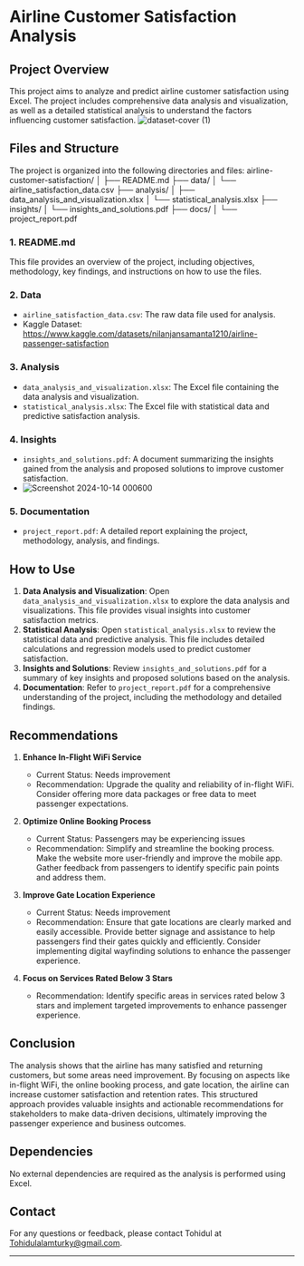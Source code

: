 # Airline Customer Satisfaction Analysis

## Project Overview
This project aims to analyze and predict airline customer satisfaction using Excel. The project includes comprehensive data analysis and visualization, as well as a detailed statistical analysis to understand the factors influencing customer satisfaction.
![dataset-cover (1)](https://github.com/user-attachments/assets/f558f93c-a040-4b25-9671-1987a92d165d)

## Files and Structure
The project is organized into the following directories and files:
airline-customer-satisfaction/ │ ├── README.md ├── data/ │ └── airline_satisfaction_data.csv ├── analysis/ │
├── data_analysis_and_visualization.xlsx │ └── statistical_analysis.xlsx ├── insights/ │
└── insights_and_solutions.pdf ├── docs/ │ └── project_report.pdf

### 1. README.md
This file provides an overview of the project, including objectives, methodology, key findings, and instructions on how to use the files.

### 2. Data
- `airline_satisfaction_data.csv`: The raw data file used for analysis.
- Kaggle Dataset: https://www.kaggle.com/datasets/nilanjansamanta1210/airline-passenger-satisfaction

### 3. Analysis
- `data_analysis_and_visualization.xlsx`: The Excel file containing the data analysis and visualization.
- `statistical_analysis.xlsx`: The Excel file with statistical data and predictive satisfaction analysis.

### 4. Insights
- `insights_and_solutions.pdf`: A document summarizing the insights gained from the analysis and proposed solutions to improve customer satisfaction.
- ![Screenshot 2024-10-14 000600](https://github.com/user-attachments/assets/9079f108-267c-4ab4-89ec-304d2017c7da)


### 5. Documentation
- `project_report.pdf`: A detailed report explaining the project, methodology, analysis, and findings.

## How to Use
1. **Data Analysis and Visualization**: Open `data_analysis_and_visualization.xlsx` to explore the data analysis and visualizations. This file provides visual insights into customer satisfaction metrics.
2. **Statistical Analysis**: Open `statistical_analysis.xlsx` to review the statistical data and predictive analysis. This file includes detailed calculations and regression models used to predict customer satisfaction.
3. **Insights and Solutions**: Review `insights_and_solutions.pdf` for a summary of key insights and proposed solutions based on the analysis.
4. **Documentation**: Refer to `project_report.pdf` for a comprehensive understanding of the project, including the methodology and detailed findings.

## Recommendations
1. **Enhance In-Flight WiFi Service**
   - Current Status: Needs improvement
   - Recommendation: Upgrade the quality and reliability of in-flight WiFi. Consider offering more data packages or free data to meet passenger expectations.

2. **Optimize Online Booking Process**
   - Current Status: Passengers may be experiencing issues
   - Recommendation: Simplify and streamline the booking process. Make the website more user-friendly and improve the mobile app. Gather feedback from passengers to identify specific pain points and address them.

3. **Improve Gate Location Experience**
   - Current Status: Needs improvement
   - Recommendation: Ensure that gate locations are clearly marked and easily accessible. Provide better signage and assistance to help passengers find their gates quickly and efficiently. Consider implementing digital wayfinding solutions to enhance the passenger experience.

4. **Focus on Services Rated Below 3 Stars**
   - Recommendation: Identify specific areas in services rated below 3 stars and implement targeted improvements to enhance passenger experience.

## Conclusion
The analysis shows that the airline has many satisfied and returning customers, but some areas need improvement. By focusing on aspects like in-flight WiFi, the online booking process, and gate location, the airline can increase customer satisfaction and retention rates. This structured approach provides valuable insights and actionable recommendations for stakeholders to make data-driven decisions, ultimately improving the passenger experience and business outcomes.

## Dependencies
No external dependencies are required as the analysis is performed using Excel.

## Contact
For any questions or feedback, please contact Tohidul at Tohidulalamturky@gmail.com.

---

